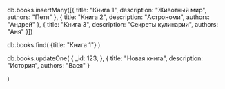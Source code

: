 db.books.insertMany([{
title: "Книга 1",
description: "Животный мир",
authors: "Петя"
},
{
title: "Книга 2",
description: "Астрономи",
authors: "Андрей"
},
{
title: "Книга 3",
description: "Секреты кулинарии",
authors: "Аня"
}])

db.books.find(
{title: "Книга 1"}
)

db.books.updateOne(
{
\_id: 123,
},
{
title: "Новая книга",
description: "История",
authors: "Вася"
}

)
